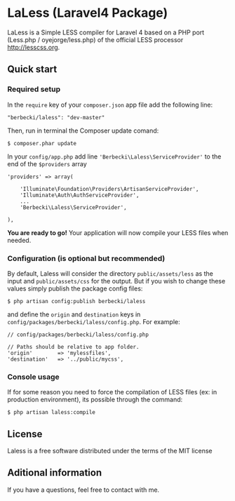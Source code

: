 # LaLess (Laravel4 Package)

LaLess is a Simple LESS compiler for Laravel 4 based on a PHP port (Less.php / oyejorge/less.php) of the official LESS processor <http://lesscss.org>.

## Quick start

### Required setup

In the `require` key of your `composer.json` app file add the following line:

    "berbecki/laless": "dev-master"

Then, run in terminal the Composer update comand:

    $ composer.phar update

In your `config/app.php` add line `'Berbecki\Laless\ServiceProvider'` to the end of the `$providers` array

    'providers' => array(

        'Illuminate\Foundation\Providers\ArtisanServiceProvider',
        'Illuminate\Auth\AuthServiceProvider',
        ...
        'Berbecki\Laless\ServiceProvider',

    ),

**You are ready to go!** Your application will now compile your LESS files when needed.

### Configuration (is optional but recommended)

By default, Laless will consider the directory `public/assets/less` as the input and `public/assets/css` for the output. But if you wish to change these values simply publish the package config files:

    $ php artisan config:publish berbecki/laless

and define the `origin` and `destination` keys in `config/packages/berbecki/laless/config.php`. For example:

    // config/packages/berbecki/laless/config.php

    // Paths should be relative to app folder.
    'origin'        => 'mylessfiles',
    'destination'   => '../public/mycss',

### Console usage

If for some reason you need to force the compilation of LESS files (ex: in production environment), its possible through the command:

    $ php artisan laless:compile

## License

Laless is a free software distributed under the terms of the MIT license

## Aditional information

If you have a questions, feel free to contact with me.
